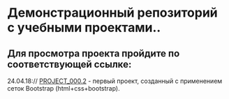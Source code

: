 




   # Дeмонстрационный репозиторий с учебными проектами.. 


   ## Для просмотра проекта пройдите по соответствующей ссылке: 

24.04.18://  [PROJECT_000.2](https://iliankant.github.io/lesson_14/ "project_000.2") - первый проект, созданный с применением сеток Bootstrap (html+css+bootstrap).
